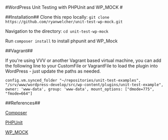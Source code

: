 #WordPress Unit Testing with PHPUnit and WP_MOCK #



##Installation##
Clone this repo locally: `git clone https://github.com/ryanwelcher/unit-test-wp-mock.git`

Navigation to the directory: `cd unit-test-wp-mock`

Run `composer install` to install phpunit and WP_Mock


##Vagrant##

If you're using VVV or another Vagrant based virtual machine, you can add the following line to your CustomFile or VagrantFile
to load the plugin into WordPress - just update the paths as needed.

`config.vm.synced_folder "~/repositories/unit-test-examples", "/srv/www/wordpress-develop/src/wp-content/plugins/unit-test-example", owner: 'www-data', group: 'www-data', mount_options: ["dmode=775", "fmode=664"]`


##References##

[Composer](http://getcomposer.org)

[PHPUnit](https://phpunit.de/)

[WP_MOCK](https://github.com/10up/wp_mock)